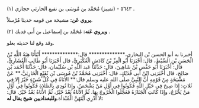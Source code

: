 ٥٦٤٣ - (تمييز) مُحَمَّد بن مُوسَى بن نفيع الحارثي حجازي (١) .

**يروي عَن:** مشيخة من قومه حديثا مُرْسلاً.

**ويروي عَنه:** مُحَمَّد بن إسماعيل بن أَبي فديك (٢) .

وقد وقع لنا حديثه بعلو.

أخبرنا به أبو الحسن بْن البخاري،************** قال:************** أَنْبَأَنَا هِبَةُ اللَّهِ بْنُ الْحَسَنِ بْنِ السِّبْطِ، قال: أَخْبَرَنَا أَبُو الْعِزِّ بْنُ كَادَشٍ الْعُكْبَرِيُّ، قال أَخْبَرَنَا أَبُو طَالِبٍ الْعُشَارِيُّ، قال: أَخْبَرَنَا أَبُو حَفْصِ بْنُ شَاهِينَ، قال: حَدَّثَنَا عَبد اللَّهِ بْن سُلَيْمان، قال: حَدَّثَنَا أَحْمَد بْن صَالِحٍ، قال أَخْبَرَنِي ابْنُ أَبي فُدَيْكٍ، قال: أَخْبَرَنِي مُحَمَّدُ بْنُ مُوسَى بْنِ نُفَيْعٍ الْحَارِثِيُّ،** عَنْ مَشْيَخَةٍ مِنْ قَوْمِهِ أَنَّ النَّبِيَّ صلى الله عليه وسلم قال:** الأَنَاةُ فِي كُلِّ شَيْءٍ خَيْرٌ إِلا فِي ثَلاثٍ: إِذَا صِيحَ فِي خَيْلِ اللَّهِ فَكُونُوا فِي أَوَّلِ مَنْ يَشْخَصُ، وإِذَا نُودِي بِالصَّلاةِ فَكُونُوا فِي أَوَّلِ مَنْ يَخْرُجُ، وإِذَا كَانَتِ الْجَنَازَةُ فَعَجِّلُوا الْخُرُوجَ بِهَا. ثُمَّ الأَنَاةُ بَعْدُ خَيْرٌ، ثُمَّ الأَنَاةُ بَعْدُ خَيْرٌ. قال: لا أَدْرِي أَيَّتَهُنَّ الْمُبْدَأةَ.**وللبغداديين شيخ يقال له:**